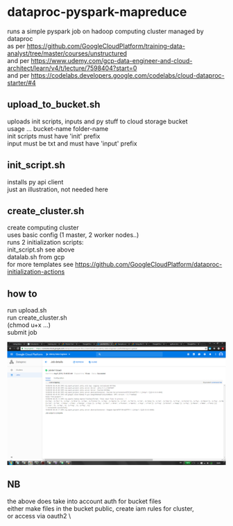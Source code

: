 # dataproc-pyspark-mapreduce
runs a simple pyspark job on hadoop computing cluster managed by dataproc \
as per https://github.com/GoogleCloudPlatform/training-data-analyst/tree/master/courses/unstructured \
and per https://www.udemy.com/gcp-data-engineer-and-cloud-architect/learn/v4/t/lecture/7598404?start=0 \
and per https://codelabs.developers.google.com/codelabs/cloud-dataproc-starter/#4

## upload_to_bucket.sh
uploads init scripts, inputs and py stuff to cloud storage bucket \
usage ... bucket-name folder-name \
init scripts must have 'init' prefix \
input must be txt and must have 'input' prefix

## init_script.sh
installs py api client \
just an illustration, not needed here

## create_cluster.sh
create computing cluster \
uses basic config (1 master, 2 worker nodes..) \
runs 2 initialization scripts: \
init_script.sh see above \
datalab.sh from gcp \
for more templates see https://github.com/GoogleCloudPlatform/dataproc-initialization-actions

## how to
run upload.sh \
run create_cluster.sh \
(chmod u+x ...) \
submit job

![Screenshot](image.png)

## NB
the above does take into account auth for bucket files \
either make files in the bucket public, create iam rules for cluster, \
or access via oauth2 \
